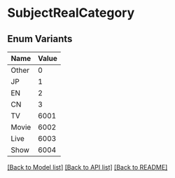 # SubjectRealCategory

## Enum Variants

| Name | Value |
|---- | -----|
| Other | 0 |
| JP | 1 |
| EN | 2 |
| CN | 3 |
| TV | 6001 |
| Movie | 6002 |
| Live | 6003 |
| Show | 6004 |


[[Back to Model list]](../README.md#documentation-for-models) [[Back to API list]](../README.md#documentation-for-api-endpoints) [[Back to README]](../README.md)


